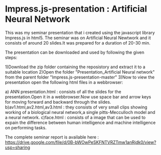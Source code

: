 Impress.js-presentation : Artificial Neural Network
===================================================

This was my seminar presentation that i created using the javascript library Impress.js in html5.
The seminar was on Artificial Neural Newtwork and it consists of around 20 slides.It was prepared for a duration of 20-30 min.

The presentation can be downloaded and used by following the given steps:

1)Download the zip folder containing the reposistory and extract it to a suitable location
2)Open the folder "Presentation_Artificial Neural network" from the parent folder "Impress.js-presentation-master"
3)Now to view the presentation open the following html files in a webbrowser:

a) ANN presentation.html : consists of all the slides for the presentation.Open it in a webbrowser.Now use space bar and arrow keys for moving forward and backward through the slides.
b)av1.html,av2.html,av3.html : they consists of very small clips showing working of a biological neural network,a single pitts-Mecculloch model and a neural network.
c)face.html : consists of a image that can be used to expain the difference between human intelligence and machine intelligence on performing tasks.

The complete seminar report is available here :
https://drive.google.com/file/d/0B-bWOwPeSKFNTVRZTmw1anRjdk0/view?usp=sharing
